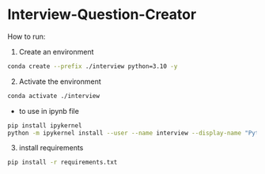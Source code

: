 # Interview-Question-Creator
How to run: <br>
1. Create an environment
``` bash
conda create --prefix ./interview python=3.10 -y
```

2. Activate the environment
``` bash
conda activate ./interview
```

- to use in ipynb file
``` bash
pip install ipykernel
python -m ipykernel install --user --name interview --display-name "Python(interview)"
```

3. install requirements
``` bash
pip install -r requirements.txt
```
